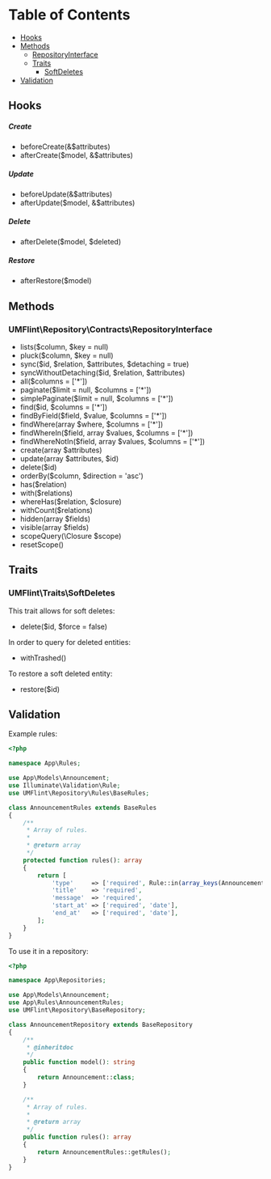 # Table of Contents
- [Hooks](#hooks) 
- [Methods](#methods)
    - [RepositoryInterface](#repository-interface)
    - [Traits](#traits)
        - [SoftDeletes](#soft-deletes)
- [Validation](#validation)     

## Hooks <a name="hooks"></a>

##### Create
- beforeCreate(&$attributes)
- afterCreate($model, &$attributes)

##### Update
- beforeUpdate(&$attributes)
- afterUpdate($model, &$attributes)

##### Delete
- afterDelete($model, $deleted)

##### Restore
- afterRestore($model)

## Methods <a name="methods"></a>

### UMFlint\Repository\Contracts\RepositoryInterface <a name="repository-interface"></a>
- lists($column, $key = null)
- pluck($column, $key = null)
- sync($id, $relation, $attributes, $detaching = true)
- syncWithoutDetaching($id, $relation, $attributes)
- all($columns = ['*'])
- paginate($limit = null, $columns = ['*'])
- simplePaginate($limit = null, $columns = ['*'])
- find($id, $columns = ['*'])
- findByField($field, $value, $columns = ['*'])
- findWhere(array $where, $columns = ['*'])
- findWhereIn($field, array $values, $columns = ['*'])
- findWhereNotIn($field, array $values, $columns = ['*'])
- create(array $attributes)
- update(array $attributes, $id)
- delete($id)
- orderBy($column, $direction = 'asc')
- has($relation)
- with($relations)
- whereHas($relation, $closure)
- withCount($relations)
- hidden(array $fields)
- visible(array $fields)
- scopeQuery(\Closure $scope)
- resetScope()

## Traits <a name="traits"></a>

### UMFlint\Traits\SoftDeletes <a name="soft-deletes"></a>
This trait allows for soft deletes:
- delete($id, $force = false)

In order to query for deleted entities:
- withTrashed()

To restore a soft deleted entity:
- restore($id)

## Validation <a name="validation"></a>
Example rules:
```php
<?php

namespace App\Rules;

use App\Models\Announcement;
use Illuminate\Validation\Rule;
use UMFlint\Repository\Rules\BaseRules;

class AnnouncementRules extends BaseRules
{
    /**
     * Array of rules.
     *
     * @return array
     */
    protected function rules(): array
    {
        return [
            'type'     => ['required', Rule::in(array_keys(Announcement::$types))],
            'title'    => 'required',
            'message'  => 'required',
            'start_at' => ['required', 'date'],
            'end_at'   => ['required', 'date'],
        ];
    }
}
```

To use it in a repository:
```php
<?php

namespace App\Repositories;

use App\Models\Announcement;
use App\Rules\AnnouncementRules;
use UMFlint\Repository\BaseRepository;

class AnnouncementRepository extends BaseRepository
{
    /**
     * @inheritdoc
     */
    public function model(): string
    {
        return Announcement::class;
    }

    /**
     * Array of rules.
     *
     * @return array
     */
    public function rules(): array
    {
        return AnnouncementRules::getRules();
    }
}
```